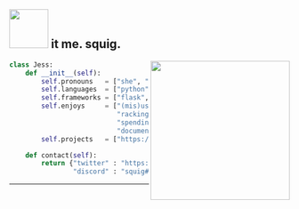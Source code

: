 ## <img src="https://media3.giphy.com/media/3ov9k0Ziq50EoOuWRi/giphy.gif" width="70"> it me. squig.
<img align='right' src="https://media2.giphy.com/media/jOsoGmmWGSloPU8fMH/giphy.gif" width="250">

```python
class Jess:
    def __init__(self):
        self.pronouns   = ["she", "her", not "they"]
        self.languages  = ["python", "sql"]
        self.frameworks = ["flask", "sqlalchemy", "nextcord"]
        self.enjoys     = ["(mis)using web APIs",
                           "racking my brain over weird bugs",
                           "spending hrs automating a minute-long task",
                           "documenting the stuff nobody else wants to document"]
        self.projects   = ["https://jukebot.app/"]

    def contact(self):
        return {"twitter" : "https://twitter.com/an_irl_squig/",
                "discord" : "squig#1312"}
```
---
